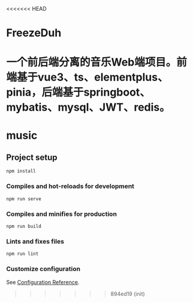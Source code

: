<<<<<<< HEAD
# FreezeDuh
一个前后端分离的音乐Web端项目。前端基于vue3、ts、elementplus、pinia，后端基于springboot、mybatis、mysql、JWT、redis。
=======
# music

## Project setup
```
npm install
```

### Compiles and hot-reloads for development
```
npm run serve
```

### Compiles and minifies for production
```
npm run build
```

### Lints and fixes files
```
npm run lint
```

### Customize configuration
See [Configuration Reference](https://cli.vuejs.org/config/).
>>>>>>> 894ed19 (init)
